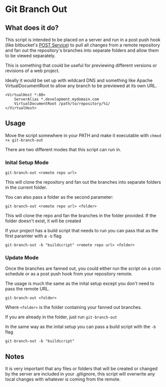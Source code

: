 Git Branch Out
==============

## What does it do?

This script is intended to be placed on a server and run in a post push hook (like bitbucket's [POST Service](https://confluence.atlassian.com/display/BITBUCKET/POST+Service+Management)) to pull all changes from a remote repository and fan out the repository's branches into separate folders and allow them to be viewed separately.

This is something that could be useful for previewing different versions or revisions of a web project.

Ideally it would be set up with wildcard DNS and something like Apache VirtualDocumentRoot to allow any branch to be previewed at its own URL.

	<VirtualHost *:80>
		ServerAlias *.development.mydomain.com
	    VirtualDocumentRoot /path/to/repository/%1/
	</VirtualHost>

## Usage

Move the script somewhere in your PATH and make it executable with `chmod +x git-branch-out`

There are two different modes that this script can run in.

### Inital Setup Mode

	git-branch-out <remote repo url>

This will clone the repository and fan out the branches into separate folders in the current folder.

You can also pass a folder as the second parameter:

	git-branch-out <remote repo url> <folder>

This will clone the repo and fan the branches in the folder provided. If the folder doesn't exist, it will be created

If your project has a build script that needs to run you can pass that as the first paramter with a `-b` flag
	
	git-branch-out -b "buildscript" <remote repo url> <folder>


### Update Mode

Once the branches are fanned out, you could either run the script on a cron schedule or as a post push hook from your repository remote.

The usage is much the same as the inital setup except you don't need to pass the remote URL.

	git-branch-out <folder>

Where `<folder>` is the folder containing your fanned out branches.

If you are already in the folder, just run `git-branch-out`

In the same way as the inital setup you can pass a build script with the `-b` flag

	git-branch-out -b "buildscript"


## Notes

It is very important that any files or folders that will be created or changed by the server are included in your .gitignore, this script will overwrite any local changes with whatever is coming from the remote.


